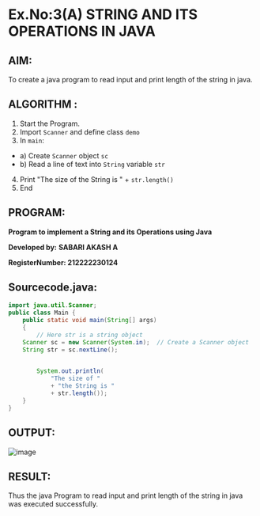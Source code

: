 
# Ex.No:3(A)  STRING AND ITS OPERATIONS IN JAVA
## AIM:
To create a java program to read input and print length of the string in java.

## ALGORITHM :
1.  Start the Program.
2.	Import `Scanner` and define class `demo`
3.	In `main`:
-	a) Create `Scanner` object `sc`
-	b) Read a line of text into `String` variable `str`
4.	Print "The size of the String is " + `str.length()`
5.	End




## PROGRAM:
**Program to implement a String and its Operations using Java**

**Developed by:** **SABARI AKASH A**

**RegisterNumber: 212222230124**

## Sourcecode.java:
```java
import java.util.Scanner;
public class Main {
	public static void main(String[] args)
	{
    	// Here str is a string object
   	Scanner sc = new Scanner(System.in);  // Create a Scanner object
   	String str = sc.nextLine();

 
    	System.out.println(
        	"The size of "
        	+ "the String is "
        	+ str.length());
	}
}
```

## OUTPUT:

![image](https://github.com/user-attachments/assets/4182d974-4794-4220-94a1-2db096882f0b)


## RESULT:
Thus the java Program to read input and print length of the string in java was executed successfully.


